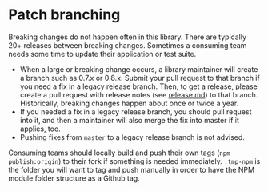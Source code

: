 # Patch branching

Breaking changes do not happen often in this library. There are typically 20+ releases between breaking changes. Sometimes a consuming team needs some time to update their application or test suite. 

* When a large or breaking change occurs, a library maintainer will create a branch such as 0.7.x or 0.8.x. Submit your pull request to that branch if you need a fix in a legacy release branch. Then, to get a release, please create a pull request with release notes (see [release.md](release.md)) to that branch. Historically, breaking changes happen about once or twice a year.
* If you needed a fix in  a legacy release branch, you should pull request into it, and then a maintainer will also merge the fix into master if it applies, too.
* Pushing fixes from `master` to a legacy release branch is not advised.

Consuming teams should locally build and push their own tags (`npm publish:origin`) to their fork if something is needed immediately. `.tmp-npm` is the folder you will want to tag and push manually in order to have the NPM module folder structure as a Github tag.
